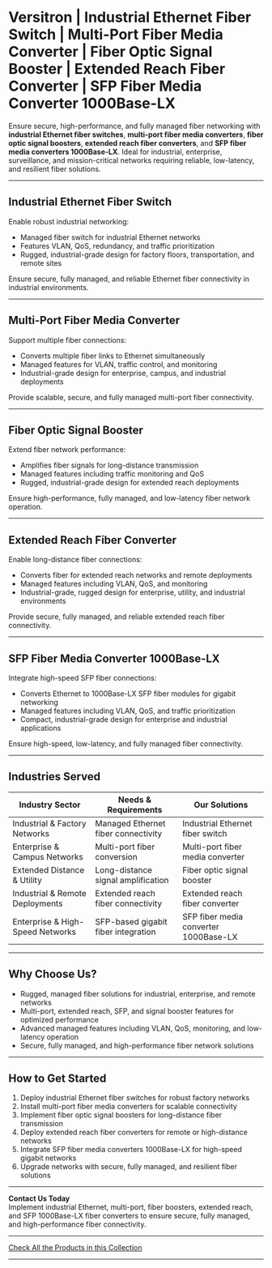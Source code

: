# Versitron | Industrial Ethernet Fiber Switch | Multi-Port Fiber Media Converter | Fiber Optic Signal Booster | Extended Reach Fiber Converter | SFP Fiber Media Converter 1000Base-LX

Ensure secure, high-performance, and fully managed fiber networking with **industrial Ethernet fiber switches**, **multi-port fiber media converters**, **fiber optic signal boosters**, **extended reach fiber converters**, and **SFP fiber media converters 1000Base-LX**. Ideal for industrial, enterprise, surveillance, and mission-critical networks requiring reliable, low-latency, and resilient fiber solutions.

---

## Industrial Ethernet Fiber Switch

Enable robust industrial networking:

- Managed fiber switch for industrial Ethernet networks  
- Features VLAN, QoS, redundancy, and traffic prioritization  
- Rugged, industrial-grade design for factory floors, transportation, and remote sites  

Ensure secure, fully managed, and reliable Ethernet fiber connectivity in industrial environments.

---

## Multi-Port Fiber Media Converter

Support multiple fiber connections:

- Converts multiple fiber links to Ethernet simultaneously  
- Managed features for VLAN, traffic control, and monitoring  
- Industrial-grade design for enterprise, campus, and industrial deployments  

Provide scalable, secure, and fully managed multi-port fiber connectivity.

---

## Fiber Optic Signal Booster

Extend fiber network performance:

- Amplifies fiber signals for long-distance transmission  
- Managed features including traffic monitoring and QoS  
- Rugged, industrial-grade design for extended reach deployments  

Ensure high-performance, fully managed, and low-latency fiber network operation.

---

## Extended Reach Fiber Converter

Enable long-distance fiber connections:

- Converts fiber for extended reach networks and remote deployments  
- Managed features including VLAN, QoS, and monitoring  
- Industrial-grade, rugged design for enterprise, utility, and industrial environments  

Provide secure, fully managed, and reliable extended reach fiber connectivity.

---

## SFP Fiber Media Converter 1000Base-LX

Integrate high-speed SFP fiber connections:

- Converts Ethernet to 1000Base-LX SFP fiber modules for gigabit networking  
- Managed features including VLAN, QoS, and traffic prioritization  
- Compact, industrial-grade design for enterprise and industrial applications  

Ensure high-speed, low-latency, and fully managed fiber connectivity.

---

## Industries Served

| Industry Sector                  | Needs & Requirements                             | Our Solutions                                        |
|----------------------------------|-------------------------------------------------|-----------------------------------------------------|
| Industrial & Factory Networks    | Managed Ethernet fiber connectivity             | Industrial Ethernet fiber switch                    |
| Enterprise & Campus Networks     | Multi-port fiber conversion                     | Multi-port fiber media converter                     |
| Extended Distance & Utility      | Long-distance signal amplification              | Fiber optic signal booster                            |
| Industrial & Remote Deployments  | Extended reach fiber connectivity               | Extended reach fiber converter                       |
| Enterprise & High-Speed Networks | SFP-based gigabit fiber integration             | SFP fiber media converter 1000Base-LX                |

---

## Why Choose Us?

- Rugged, managed fiber solutions for industrial, enterprise, and remote networks  
- Multi-port, extended reach, SFP, and signal booster features for optimized performance  
- Advanced managed features including VLAN, QoS, monitoring, and low-latency operation  
- Secure, fully managed, and high-performance fiber network solutions  

---

## How to Get Started

1. Deploy industrial Ethernet fiber switches for robust factory networks  
2. Install multi-port fiber media converters for scalable connectivity  
3. Implement fiber optic signal boosters for long-distance fiber transmission  
4. Deploy extended reach fiber converters for remote or high-distance networks  
5. Integrate SFP fiber media converters 1000Base-LX for high-speed gigabit networks  
6. Upgrade networks with secure, fully managed, and resilient fiber solutions  

---

**Contact Us Today**  
Implement industrial Ethernet, multi-port, fiber boosters, extended reach, and SFP 1000Base-LX fiber converters to ensure secure, fully managed, and high-performance fiber connectivity.

---

[Check All the Products in this Collection](https://www.versitron.com/collections/fiber-optic-media-converters)

---
